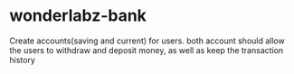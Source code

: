 # wonderlabz-bank
Create accounts(saving and current) for users. both account should allow the users to withdraw and deposit money, as well as keep the transaction history
